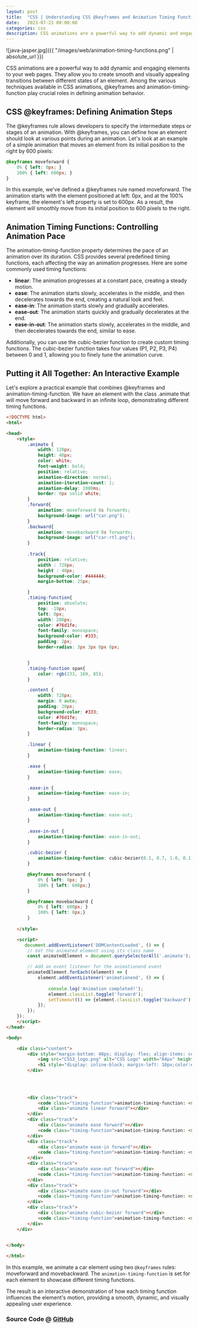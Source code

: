```yaml
---
layout: post
title:  "CSS | Understanding CSS @keyframes and Animation Timing Functions"
date:   2023-07-21 00:00:00
categories: css
description: CSS animations are a powerful way to add dynamic and engaging elements to your web pages. They allow you to create smooth and visually appealing transitions between different states of an element. Among the various techniques available in CSS animations, @keyframes and animation-timing-function play crucial roles in defining animation behavior. 
---
```



![java-jasper.jpg]({{ "/images/web/animation-timing-functions.png" | absolute_url }})

CSS animations are a powerful way to add dynamic and engaging elements to your web pages. They allow you to create smooth and visually appealing transitions between different states of an element. Among the various techniques available in CSS animations, @keyframes and animation-timing-function play crucial roles in defining animation behavior.



## **CSS @keyframes: Defining Animation Steps**

The @keyframes rule allows developers to specify the intermediate steps or stages of an animation. With @keyframes, you can define how an element should look at various points during an animation. Let's look at an example of a simple animation that moves an element from its initial position to the right by 600 pixels:

```CSS
@keyframes moveforward {
    0% { left: 0px; }
    100% { left: 600px; }    
}
```

In this example, we've defined a @keyframes rule named moveforward. The animation starts with the element positioned at left: 0px, and at the 100% keyframe, the element's left property is set to 600px. As a result, the element will smoothly move from its initial position to 600 pixels to the right.


## **Animation Timing Functions: Controlling Animation Pace**

The animation-timing-function property determines the pace of an animation over its duration. CSS provides several predefined timing functions, each affecting the way an animation progresses. Here are some commonly used timing functions:

- **linear**: The animation progresses at a constant pace, creating a steady motion.
- **ease**: The animation starts slowly, accelerates in the middle, and then decelerates towards the end, creating a natural look and feel.
- **ease-in**: The animation starts slowly and gradually accelerates.
- **ease-out**: The animation starts quickly and gradually decelerates at the end.
- **ease-in-out**: The animation starts slowly, accelerates in the middle, and then decelerates towards the end, similar to ease.

Additionally, you can use the cubic-bezier function to create custom timing functions. The cubic-bezier function takes four values (P1, P2, P3, P4) between 0 and 1, allowing you to finely tune the animation curve.


## Putting it All Together: An Interactive Example

Let's explore a practical example that combines @keyframes and animation-timing-function. We have an element with the class .animate that will move forward and backward in an infinite loop, demonstrating different timing functions.

```html
<!DOCTYPE html>
<html>

<head>
    <style>
        .animate {
            width: 128px;
            height: 40px;
            color: white;
            font-weight: bold;
            position: relative;
            animation-direction: normal;
            animation-iteration-count: 1;
            animation-delay: 1000ms;
            border: 0px solid white;
        }
        .forward{
            animation: moveforward 8s forwards;
            background-image: url("car.png");
        }
        .backward{
            animation: movebackward 8s forwards;
            background-image: url("car-rtl.png");
        }
       
        .track{
            position: relative;
            width : 728px;
            height : 40px;
            background-color: #444444;
            margin-bottom: 25px;

        }
        .timing-function{
            position: absolute;
            top: -19px;
            left: 0px;
            width: 280px;
            color: #76d1fe;
            font-family: monospace;
            background-color: #333;
            padding: 2px;
            border-radius: 3px 3px 0px 0px;


        }
        .timing-function span{
            color: rgb(233, 169, 85);
        }

        .content {
            width: 728px;
            margin: 0 auto;
            padding: 20px;
            background-color: #333;
            color: #76d1fe;
            font-family: monospace;
            border-radius: 3px;
        }

        .linear {
            animation-timing-function: linear;
        }

        .ease {
            animation-timing-function: ease;
        }

        .ease-in {
            animation-timing-function: ease-in;
        }

        .ease-out {
            animation-timing-function: ease-out;
        }

        .ease-in-out {
            animation-timing-function: ease-in-out;
        }

        .cubic-bezier {
            animation-timing-function: cubic-bezier(0.1, 0.7, 1.0, 0.1);
        }

        @keyframes moveforward {
            0% { left: 0px; }
            100% { left: 600px;}    
        }

        @keyframes movebackward {
            0% { left: 600px; }
            100% { left: 0px;}    
        }
      
    </style>

    <script>
       document.addEventListener('DOMContentLoaded', () => {
        // Get the animated element using its class name
        const animatedElement = document.querySelectorAll('.animate');

        // Add an event listener for the animationend event
        animatedElement.forEach((element) => {
            element.addEventListener('animationend', () => {
                
                console.log('Animation completed!');
                element.classList.toggle('forward');               
                setTimeout(() => {element.classList.toggle('backward');}, 5);
            });
        });
    });
    </script>
</head>

<body>

    <div class="content">    
        <div style="margin-bottom: 40px; display: flex; align-items: center; justify-content: center;">
            <img src="CSS3_logo.png" alt="CSS Logo" width="64px" height="64px" style="display: inline-block;">
            <h1 style="display: inline-block; margin-left: 10px;color:#fff">CSS animation-timing-function</h1>
        </div>
        
        
       

        <div class="track">
            <code class="timing-function">animation-timing-function: <span>linear;</span></code>
            <div class="animate linear forward"></div>
        </div>
        <div class="track">
            <div class="animate ease forward"></div>
            <code class="timing-function">animation-timing-function: <span>ease;</span></code>
        </div>
        <div class="track">
            <div class="animate ease-in forward"></div>
            <code class="timing-function">animation-timing-function: <span>ease-in;</span></code>
        </div>
        <div class="track">
            <div class="animate ease-out forward"></div>
            <code class="timing-function">animation-timing-function: <span>ease-out;</span></code>    
        </div>
        <div class="track">
            <div class="animate ease-in-out forward"></div>
            <code class="timing-function">animation-timing-function: <span>ease-in-out;</span></code>
        </div>    
        <div class="track">
            <div class="animate cubic-bezier forward"></div>
            <code class="timing-function">animation-timing-function: <span>cubic-bezier;</span></code>
        </div>
    </div>
  

</body>

</html>
```

In this example, we animate a car element using two `@keyframes` rules: moveforward and movebackward. The `animation-timing-function` is set for each element to showcase different timing functions.

The result is an interactive demonstration of how each timing function influences the element's motion, providing a smooth, dynamic, and visually appealing user experience.






### Source Code @ [GitHub](https://github.com/hmkcode/Web/tree/master/animation-timing-function)
